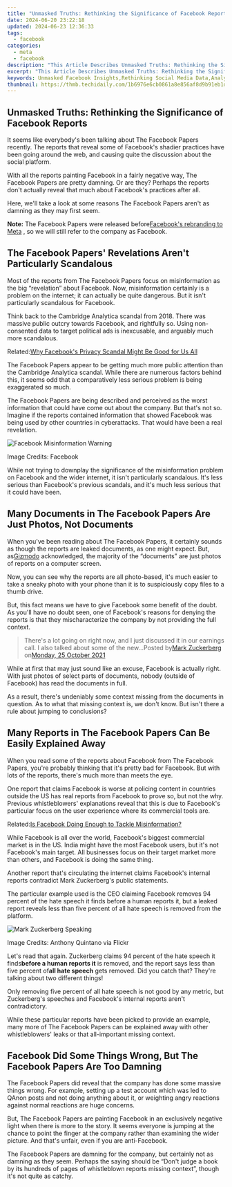 ```yaml
---
title: "Unmasked Truths: Rethinking the Significance of Facebook Reports"
date: 2024-06-20 23:22:18
updated: 2024-06-23 12:36:33
tags:
  - facebook
categories:
  - meta
  - facebook
description: "This Article Describes Unmasked Truths: Rethinking the Significance of Facebook Reports"
excerpt: "This Article Describes Unmasked Truths: Rethinking the Significance of Facebook Reports"
keywords: Unmasked Facebook Insights,Rethinking Social Media Data,Analyzing Facebook Reports,Truth in Social Networks,Significance of FB Data,Redefining Post Impact,Rethinking User Metrics
thumbnail: https://thmb.techidaily.com/1b6976e6cb0861a8e856af8d9b91eb1dc370f068cc6322414a1134e31c0876a0.jpg
---
```


## Unmasked Truths: Rethinking the Significance of Facebook Reports

 It seems like everybody's been talking about The Facebook Papers recently. The reports that reveal some of Facebook's shadier practices have been going around the web, and causing quite the discussion about the social platform.

 With all the reports painting Facebook in a fairly negative way, The Facebook Papers are pretty damning. Or are they? Perhaps the reports don't actually reveal that much about Facebook's practices after all.

 Here, we'll take a look at some reasons The Facebook Papers aren't as damning as they may first seem.

**Note:** The Facebook Papers were released before[Facebook's rebranding to Meta](https://www.makeuseof.com/facebook-announced-meta-its-new-brand/) , so we will still refer to the company as Facebook.

## The Facebook Papers' Revelations Aren't Particularly Scandalous

 Most of the reports from The Facebook Papers focus on misinformation as the big “revelation” about Facebook. Now, misinformation certainly is a problem on the internet; it can actually be quite dangerous. But it isn't particularly scandalous for Facebook.

 Think back to the Cambridge Analytica scandal from 2018\. There was massive public outcry towards Facebook, and rightfully so. Using non-consented data to target political ads is inexcusable, and arguably much more scandalous.

 Related:[Why Facebook's Privacy Scandal Might Be Good for Us All](https://www.makeuseof.com/tag/facebook-privacy-scandal-good/)

 The Facebook Papers appear to be getting much more public attention than the Cambridge Analytica scandal. While there are numerous factors behind this, it seems odd that a comparatively less serious problem is being exaggerated so much.

 The Facebook Papers are being described and perceived as the worst information that could have come out about the company. But that's not so. Imagine if the reports contained information that showed Facebook was being used by other countries in cyberattacks. That would have been a real revelation.

![Facebook Misinformation Warning](https://static1.makeuseofimages.com/wordpress/wp-content/uploads/2021/10/Facebook-Misinformation-Warning.jpg)

 Image Credits: Facebook

 While not trying to downplay the significance of the misinformation problem on Facebook and the wider internet, it isn't particularly scandalous. It's less serious than Facebook's previous scandals, and it's much less serious that it could have been.

## Many Documents in The Facebook Papers Are Just Photos, Not Documents

 When you've been reading about The Facebook Papers, it certainly sounds as though the reports are leaked documents, as one might expect. But, as[Gizmodo](https://gizmodo.com/hey-kid-wanna-see-some-leaked-facebook-docs-1847936740) acknowledged, the majority of the “documents” are just photos of reports on a computer screen.

 Now, you can see why the reports are all photo-based, it's much easier to take a sneaky photo with your phone than it is to suspiciously copy files to a thumb drive.

 But, this fact means we have to give Facebook some benefit of the doubt. As you'll have no doubt seen, one of Facebook's reasons for denying the reports is that they mischaracterize the company by not providing the full context.

> There's a lot going on right now, and I just discussed it in our earnings call. I also talked about some of the new...Posted by[Mark Zuckerberg](https://www.facebook.com/zuck) on[Monday, 25 October 2021](https://www.facebook.com/zuck/posts/10114017541176911)

 While at first that may just sound like an excuse, Facebook is actually right. With just photos of select parts of documents, nobody (outside of Facebook) has read the documents in full.

 As a result, there's undeniably some context missing from the documents in question. As to what that missing context is, we don't know. But isn't there a rule about jumping to conclusions?

## Many Reports in The Facebook Papers Can Be Easily Explained Away

 When you read some of the reports about Facebook from The Facebook Papers, you're probably thinking that it's pretty bad for Facebook. But with lots of the reports, there's much more than meets the eye.

 One report that claims Facebook is worse at policing content in countries outside the US has real reports from Facebook to prove so, but not the why. Previous whistleblowers' explanations reveal that this is due to Facebook's particular focus on the user experience where its commercial tools are.

 Related:[Is Facebook Doing Enough to Tackle Misinformation?](https://www.makeuseof.com/is-facebook-doing-enough-misinformation/)

 While Facebook is all over the world, Facebook's biggest commercial market is in the US. India might have the most Facebook users, but it's not Facebook's main target. All businesses focus on their target market more than others, and Facebook is doing the same thing.

 Another report that's circulating the internet claims Facebook's internal reports contradict Mark Zuckerberg's public statements.

 The particular example used is the CEO claiming Facebook removes 94 percent of the hate speech it finds before a human reports it, but a leaked report reveals less than five percent of all hate speech is removed from the platform.

![Mark Zuckerberg Speaking](https://static1.makeuseofimages.com/wordpress/wp-content/uploads/2021/10/Mark-Zuckerberg-Speaking.jpg)

 Image Credits: Anthony Quintano via Flickr

 Let's read that again. Zuckerberg claims 94 percent of the hate speech it finds**before a human reports it** is removed, and the report says less than five percent of**all hate speech** gets removed. Did you catch that? They're talking about two different things!

 Only removing five percent of all hate speech is not good by any metric, but Zuckerberg's speeches and Facebook's internal reports aren't contradictory.

 While these particular reports have been picked to provide an example, many more of The Facebook Papers can be explained away with other whistleblowers' leaks or that all-important missing context.

## Facebook Did Some Things Wrong, But The Facebook Papers Are Too Damning

 The Facebook Papers did reveal that the company has done some massive things wrong. For example, setting up a test account which was led to QAnon posts and not doing anything about it, or weighting angry reactions against normal reactions are huge concerns.

 But, The Facebook Papers are painting Facebook in an exclusively negative light when there is more to the story. It seems everyone is jumping at the chance to point the finger at the company rather than examining the wider picture. And that's unfair, even if you are anti-Facebook.

 The Facebook Papers are damning for the company, but certainly not as damning as they seem. Perhaps the saying should be “Don't judge a book by its hundreds of pages of whistleblown reports missing context”, though it's not quite as catchy.


<ins class="adsbygoogle"
     style="display:block"
     data-ad-format="autorelaxed"
     data-ad-client="ca-pub-7571918770474297"
     data-ad-slot="1223367746"></ins>



<ins class="adsbygoogle"
     style="display:block"
     data-ad-client="ca-pub-7571918770474297"
     data-ad-slot="8358498916"
     data-ad-format="auto"
     data-full-width-responsive="true"></ins>
